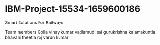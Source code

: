 # IBM-Project-15534-1659600186
Smart Solutions For Railways

Team members
Golla vinay kumar
vadlamudi sai gurukrishna
kalamakuntla bhavani
theetla raj varun kumar
